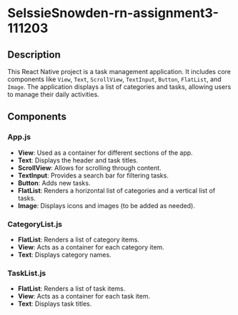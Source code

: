 # SelssieSnowden-rn-assignment3-111203

## Description

This React Native project is a task management application. It includes core components like `View`, `Text`, `ScrollView`, `TextInput`, `Button`, `FlatList`, and `Image`. The application displays a list of categories and tasks, allowing users to manage their daily activities.

## Components

### App.js
- **View**: Used as a container for different sections of the app.
- **Text**: Displays the header and task titles.
- **ScrollView**: Allows for scrolling through content.
- **TextInput**: Provides a search bar for filtering tasks.
- **Button**: Adds new tasks.
- **FlatList**: Renders a horizontal list of categories and a vertical list of tasks.
- **Image**: Displays icons and images (to be added as needed).

### CategoryList.js
- **FlatList**: Renders a list of category items.
- **View**: Acts as a container for each category item.
- **Text**: Displays category names.

### TaskList.js
- **FlatList**: Renders a list of task items.
- **View**: Acts as a container for each task item.
- **Text**: Displays task titles.


